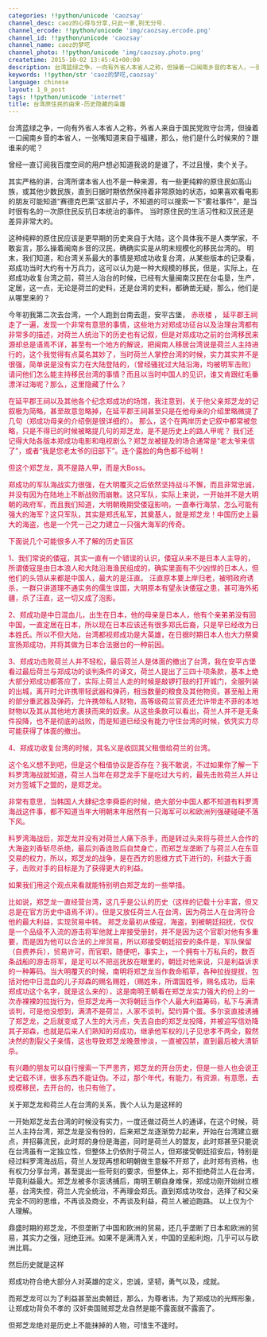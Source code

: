 ```yaml
---
categories: !!python/unicode 'caozsay'
channel_desc: caoz的心得与分享,只此一家,别无分号.
channel_ercode: !!python/unicode 'img/caozsay.ercode.png'
channel_id: !!python/unicode 'caozsay'
channel_name: caoz的梦呓
channel_photo: !!python/unicode 'img/caozsay.photo.png'
createtime: 2015-10-02 13:45:41+00:00
description: 台湾蓝绿之争，一向有外省人本省人之称，但操着一口闽南乡音的本省人，一张嘴知道来自于福建，那么，他们是什么时候来的？跟谁来的呢？
keywords: !!python/str 'caoz的梦呓,caozsay'
language: chinese
layout: 1_0_post
tags: !!python/unicode 'internet'
title: 台湾原住民的由来-历史隐藏的枭雄
---
```

<div class="rich_media_content" id="js_content">
<p>
         台湾蓝绿之争，一向有外省人本省人之称，外省人来自于国民党败守台湾，但操着一口闽南乡音的本省人，一张嘴知道来自于福建，那么，他们是什么时候来的？跟谁来的呢？
        </p>
<p>
</p>
<p>
         曾经一直订阅我百度空间的用户想必知道我说的是谁了，不过且慢，卖个关子。
        </p>
<p>
</p>
<p>
         其实严格的讲，台湾所谓本省人也不是一种来源，有一些更纯粹的原住民如高山族，或其他少数民族，直到日据时期依然保持着非常原始的状态，如果喜欢看电影的朋友可能知道“赛德克巴莱”这部片子，不知道的可以搜索一下“雾社事件”，是当时很有名的一次原住民反抗日本统治的事件。 当时原住民的生活习性和汉民还是差异非常大的。
        </p>
<p>
</p>
<p>
         这种纯粹的原住民应该是更早期的历史来自于大陆，这个具体我不是人类学家，不敢妄言，那么操着闽南乡音的汉民，确确实实是从明末规模化的移民台湾的。  明末，我们知道，和台湾关系最大的事情是郑成功收复台湾，从某些版本的记录看，郑成功当时大约有十万兵力，这可以认为是一种大规模的移民，但是，实际上，在郑成功收复台湾之前，荷兰人治台的时候，已经有大量闽南汉民在台屯垦，生产，定居，这一点，无论是荷兰的史料，还是台湾的史料，都确凿无疑，那么，他们是从哪里来的？
        </p>
<p>
</p>
<p>
         今年初我第二次去台湾，一个人跑到台南去逛，安平古堡，
         <span style="color: rgb(204, 0, 51);">
          赤崁楼
         </span>
         ，
         <font color="#cc0033">
          延平郡王祠走了一遍，发现一个非常有意思的事情，这些地方对郑成功征台以及治理台湾都有非常多的描述，对荷兰人统治下的历史也有记叙，但是对郑成功之前的台湾移民来源却总是语焉不详，甚至有一个地方的解说，把闽南人移居台湾说是荷兰人主持进行的，这个我觉得有点莫名其妙了，当时荷兰人掌控台湾的时候，实力其实并不是很强，简单说是没有实力在大陆登陆的，（曾经骚扰过大陆沿海，均被明军击败）请问他们怎么能主持移民台湾的事情？而且以当时中国人的见识，谁又肯跟红毛番漂洋过海呢？那么，这里隐藏了什么？
         </font>
</p>
<p>
<font color="#cc0033">
</font>
</p>
<p>
<font color="#cc0033">
          在延平郡王祠以及其他各个纪念郑成功的场馆，我注意到，关于他父亲郑芝龙的记叙极为简略，甚至故意忽略掉，在延平郡王祠甚至只是在他母亲的介绍里略微提了几句（郑成功母亲的介绍倒是很详细的）。 那么，这个在两岸历史记叙中都常被忽略，只是不得已的时候被略提几句的郑芝龙，是不是历史上的路人甲呢？ 我们还记得大陆各版本郑成功电影和电视剧么？郑芝龙被提及的场合通常是“老太爷来信了”，或者“我是您老太爷的旧部下”。连个露脸的角色都不给啊！
         </font>
</p>
<p>
<font color="#cc0033">
</font>
</p>
<p>
<font color="#cc0033">
          但这个郑芝龙，真不是路人甲，而是大Boss。
         </font>
</p>
<p>
<font color="#cc0033">
</font>
</p>
<p>
<font color="#cc0033">
          郑成功的军队海战实力很强，在大明覆灭之后依然坚持战斗不懈，而且非常忠诚，并没有因为在陆地上不断战败而崩散。这只军队，实际上来说，一开始并不是大明朝的政府军，而且我们知道，大明朝晚期受倭寇影响，一直奉行海禁，怎么可能有强大的海军？这只军队，其实是郑氏私军，其奠基人，就是郑芝龙！中国历史上最大的海盗，也是一个凭一己之力建立一只强大海军的传奇。
         </font>
</p>
<p>
<font color="#cc0033">
</font>
</p>
<p>
<font color="#cc0033">
          下面说几个可能很多人不了解的历史盲区
         </font>
</p>
<p>
<font color="#cc0033">
</font>
</p>
<p>
<font color="#cc0033">
          1、我们常说的倭寇，其实一直有一个错误的认识，倭寇从来不是日本人主导的，所谓倭寇是由日本浪人和大陆沿海渔民组成的，确实里面有不少凶悍的日本人，但他们的头领从来都是中国人，最大的是汪直。 汪直原本要上岸归老，被明政府诱杀，一群只讲道理不通实务的儒生误国，大明原本有望永诀倭寇之患，甚可海外拓疆，杀了汪直，这一切又成了泡影。
         </font>
</p>
<p>
<font color="#cc0033">
</font>
</p>
<p>
<font color="#cc0033">
          2、郑成功是中日混血儿，出生在日本，他的母亲是日本人，他有个亲弟弟没有回中国，一直定居在日本，所以现在日本应该还有很多郑氏后裔，只是早已经改为日本姓氏。所以不但大陆，台湾都视郑成功是大英雄，在日据时期日本人也大力祭奠宣扬郑成功，并将其做为日本合法据台的一种前因。
         </font>
</p>
<p>
<font color="#cc0033">
</font>
</p>
<p>
<font color="#cc0033">
          3、郑成功击败荷兰人并不轻松，最后荷兰人是体面的撤出了台湾，我在安平古堡看过最后荷兰与郑成功的谈判条件的译文，荷兰人提出了三四十项条款，基本上绝大部分郑成功都答应了，实际上荷兰人走的时候是敲锣打鼓的打开城门，全服列装的出城，离开时允许携带轻武器和弹药，相当数量的粮食及其他物资。甚至船上用的部分重武器及弹药，允许携带私人财物，高等级荷兰官员还允许带走不菲的本地财物以及其从其他地方裹挟而来的奴隶。从这些条款可以看出，荷兰人并不是无条件投降，也不是彻底的战败，而是知道已经没有能力守住台湾的时候，依凭实力尽可能获得了体面的撤出。
         </font>
</p>
<p>
<font color="#cc0033">
</font>
</p>
<p>
<font color="#cc0033">
          4、郑成功收复台湾的时候，其名义是收回其父租借给荷兰的台湾。
         </font>
</p>
<p>
<font color="#cc0033">
          这个名义想不到吧，但是这个租借协议是否存在？我不敢说，不过如果你了解一下料罗湾海战就知道，荷兰人当年在郑芝龙手下是吃过大亏的，最先击败荷兰人并让对方签城下之盟的，是郑芝龙。
         </font>
</p>
<p>
<font color="#cc0033">
</font>
</p>
<p>
<font color="#cc0033">
          非常有意思，当韩国人大肆纪念李舜臣的时候，绝大部分中国人都不知道有料罗湾海战这件事，都不知道当年大明朝末年居然有一只海军可以和欧洲列强硬碰硬不落下风。
         </font>
</p>
<p>
<font color="#cc0033">
</font>
</p>
<p>
<font color="#cc0033">
          料罗湾海战后，郑芝龙并没有对荷兰人痛下杀手，而是转过头来将与荷兰人合作的大海盗刘香斩尽杀绝，最后刘香连败后自焚身亡，而郑芝龙垄断了与荷兰人在东亚交易的权力，所以，郑芝龙的战争，是在西方的思维方式下进行的，利益大于面子，击败对手的目标是为了获得更大的利益。
         </font>
</p>
<p>
<font color="#cc0033">
</font>
</p>
<p>
<font color="#cc0033">
          如果我们用这个观点来看就能特别明白郑芝龙的一些举措。
         </font>
</p>
<p>
<font color="#cc0033">
</font>
</p>
<p>
<font color="#cc0033">
          比如说，郑芝龙一直经营台湾，这几乎是公认的历史（这样的记载十分丰富，但又总是在官方历史中语焉不详）。但是又放任荷兰人在台湾，因为荷兰人在台湾符合他的最大利益，实现贸易中转。  郑芝龙最初从倭寇，海盗，到被朝廷招抚，仅仅是一个品级不入流的游击将军他就上岸接受册封，并不是因为这个官职对他有多重要，而是因为他可以合法的上岸贸易，所以郑接受朝廷招安的条件是，军队保留（自费养兵），贸易许可，而官职，随便吧，事实上，一个拥有十万私兵的，数百条战船的游击将军，是足可以不把巡抚放在眼里的，朝廷对他来说，只是利益诉求的一种筹码。当大明覆灭的时候，南明将郑芝龙当作救命稻草，各种拉拢提拔，包括对他中日混血的儿子郑森的赐名赐姓，（赐姓朱，所谓国姓爷，赐名成功，后来郑成功这个名字，就是这么来的），这是南明王朝看在郑芝龙实力强大的份上的一次赤裸裸的拉拢行为，但郑芝龙再一次将朝廷当作个人最大利益筹码，私下与满清谈判，可是他没想到，满清不是荷兰，人家不谈判，契约算个蛋。多尔衮直接诱捕了郑芝龙，之后就变成了人生的大污点，失去自由的郑芝龙投降，并被迫写信劝降其子郑森，也就是后来人们熟知的郑成功，继承他军权的儿子见忠孝不两全，毅然决然的割裂父子亲情，这也导致郑芝龙晚景惨淡，一直被囚禁，直到最后被大清斩杀。
         </font>
</p>
<p>
<font color="#cc0033">
</font>
</p>
<p>
<font color="#cc0033">
          有兴趣的朋友可以自行搜索一下严思齐，郑芝龙的开台历史，但是一些人也会说正史记载不详，很多东西不能证伪。不过，那个年代，有能力，有资源，有意愿，去规模移民，去开台的，也只有他了。
         </font>
</p>
<p>
</p>
<p>
         关于郑芝龙和荷兰人在台湾的关系，我个人认为是这样的
        </p>
<p>
         一开始郑芝龙去台湾的时候没有实力，一度还做过荷兰人的通译，在这个时候，荷兰人主持台湾，郑芝龙是没有份的，后来郑芝龙逐渐势力起来，开始在台湾建立据点，并招募流民，此时郑的身份是海盗，同时是荷兰人的盟友，此时郑甚至只能说在台湾虽有一定独立性，但整体上仍依附于荷兰人，但郑接受朝廷招安后，特别是经过料罗湾海战后，荷兰人发现再想和明朝做生意躲不开郑了，此时郑有资格，也有权力分享台湾，甚至提出一些苛刻的要求，但整体上，郑不拒绝荷兰人在台湾，毕竟利益最大。郑芝龙被多尔衮诱捕后，南明王朝自身难保，郑成功刚开始树立根基，台湾失控，荷兰人完全统治，不再理会郑氏。直到郑成功攻台，选择了和父亲完全不同的思维，不再谈及商业，不再谈及利益，荷兰人被迫跑路。 以上仅为个人理解。
        </p>
<p>
</p>
<p>
         鼎盛时期的郑芝龙，不但垄断了中国和欧洲的贸易，还几乎垄断了日本和欧洲的贸易，其实力之强，冠绝亚洲。如果不是满清入关，中国的坚船利炮，几乎可以与欧洲比肩。
        </p>
<p>
</p>
<p>
</p>
<p>
         然后历史就是这样
        </p>
<p>
         郑成功符合绝大部分人对英雄的定义，忠诚，坚韧，勇气以及，成就。
        </p>
<p>
         而郑芝龙可以为了利益甚至出卖朝廷，那么，为尊者讳，为了郑成功的光辉形象，让郑成功背负不孝的 汉奸卖国贼郑芝龙自然是能不露面就不露面了。
        </p>
<p>
</p>
<p>
         但郑芝龙绝对是历史上不能抹掉的人物，可惜生不逢时。
        </p>
<p>
</p>
<p>
</p>
<p>
</p>
</div>